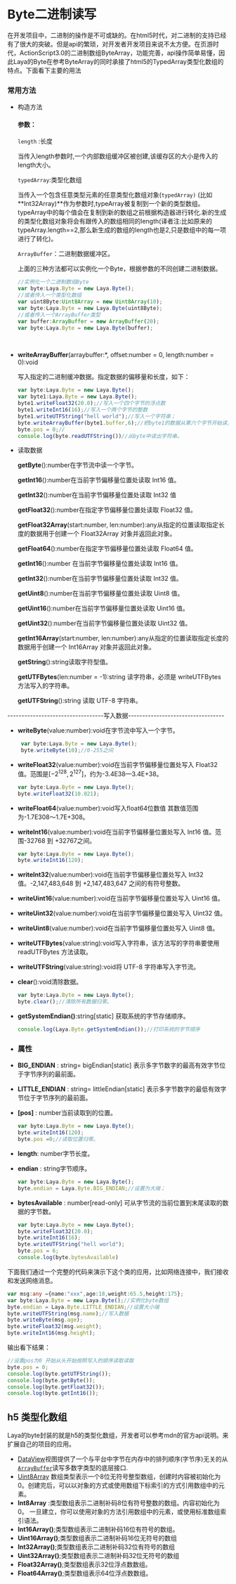 # Byte二进制读写

在开发项目中，二进制的操作是不可或缺的。在html5时代，对二进制的支持已经有了很大的突破。但是api的繁琐，对开发者开发项目来说不太方便。在页游时代，ActionScript3.0的二进制数组ByteArray，功能完善，api操作简单易懂，因此Laya的Byte在参考ByteArray的同时承接了html5的TypedArray类型化数组的特点。下面看下主要的用法

### 常用方法

- 构造方法

  #### 参数：

  `length` :长度

  当传入length参数时,一个内部数组缓冲区被创建,该缓存区的大小是传入的length大小。

  `typedArray`:类型化数组

  当传入一个包含任意类型元素的任意类型化数组对象(`typedArray)` (比如 **Int32Array)**作为参数时,typeArray被复制到一个新的类型数组。typeArray中的每个值会在复制到新的数组之前根据构造器进行转化.新的生成的类型化数组对象将会有跟传入的数组相同的length(译者注:比如原来的typeArray.length==2,那么新生成的数组的length也是2,只是数组中的每一项进行了转化)。

  `ArrayBuffer`：二进制数据缓冲区。

  上面的三种方法都可以实例化一个Byte，根据参数的不同创建二进制数据。

  ```typescript
  //实例化一个二进制数组Byte
  var byte:Laya.Byte = new Laya.Byte();
  //或者传入一个类型化数组
  var uint8Byte:Uint8Array = new Uint8Array(10);
  var byte:Laya.Byte = new Laya.Byte(uint8Byte);
  //或者传入一个ArrayBuffer类型
  var buffer:ArrayBuffer = new ArrayBuffer(20);
  var byte:Laya.Byte = new Laya.Byte(buffer);
  ```

  ​


- **writeArrayBuffer**(arraybuffer:*, offset:number = 0, length:number = 0):void

  写入指定的二进制缓冲数据。指定数据的偏移量和长度，如下：

  ```typescript
  var byte:Laya.Byte = new Laya.Byte();
  var byte1:Laya.Byte = new Laya.Byte();
  byte1.writeFloat32(20.0);//写入一个四个字节的浮点数
  byte1.writeInt16(16);//写入一个两个字节的整数
  byte1.writeUTFString("hell world");//写入一个字符串；
  byte.writeArrayBuffer(byte1.buffer,6);//把byte1的数据从第六个字节开始读入byte中。省略其中的浮点数20.0和整数16
  byte.pos = 0;//
  console.log(byte.readUTFString())//从byte中读出字符串。
  ```

- 读取数据

  **getByte**():number在字节流中读一个字节。

  **getInt16**():number在当前字节偏移量位置处读取 Int16 值。

  **getInt32**():number在当前字节偏移量位置处读取 Int32 值

  **getFloat32**():number在指定字节偏移量位置处读取 Float32 值。

  **getFloat32Array**(start:number, len:number):any从指定的位置读取指定长度的数据用于创建一个 Float32Array 对象并返回此对象。

  **getFloat64**():number在指定字节偏移量位置处读取 Float64 值。

  **getInt16**():number 在当前字节偏移量位置处读取 Int16 值。

  **getInt32**():number在当前字节偏移量位置处读取 Int32 值。

  **getUint8**():number在当前字节偏移量位置处读取 Uint8 值。

  **getUint16**():number在当前字节偏移量位置处读取 Uint16 值。

  **getUint32**():number在当前字节偏移量位置处读取 Uint32 值。

  **getInt16Array**(start:number, len:number):any从指定的位置读取指定长度的数据用于创建一个 Int16Array 对象并返回此对象。

  **getString**():string读取字符型值。

  **getUTFBytes**(len:number = -1):string 读字符串，必须是 writeUTFBytes 方法写入的字符串。

  **getUTFString**():string 读取 UTF-8 字符串。



----------------------------------写入数据----------------------------------

- **writeByte**(value:number):void在字节流中写入一个字节。

  ```typescript
   var byte:Laya.Byte = new Laya.Byte();
   byte.writeByte(10);//0-255之间
  ```

- **writeFloat32**(value:number):void在当前字节偏移量位置处写入 Float32 值。范围是$\left[-2^{128}, 2^{127}\right]$，约为-3.4E38—3.4E+38。

  ```typescript
  var byte:Laya.Byte = new Laya.Byte();
  byte.writeFloat32(10.021);
  ```

- **writeFloat64**(value:number):void写入float64位数值 其数值范围为-1.7E308～1.7E+308。

- **writeInt16**(value:number):void在当前字节偏移量位置处写入 Int16 值。范围-32768 到 +32767之间。

  ```typescript
  var byte:Laya.Byte = new Laya.Byte();
  byte.writeInt16(120);
  ```

- **writeInt32**(value:number):void在当前字节偏移量位置处写入 Int32 值。-2,147,483,648 到 +2,147,483,647 之间的有符号整数。

- **writeUint16**(value:number):void在当前字节偏移量位置处写入 Uint16 值。

- **writeUint32**(value:number):void在当前字节偏移量位置处写入 Uint32 值。

- **writeUint8**(value:number):void在当前字节偏移量位置处写入 Uint8 值。

- **writeUTFBytes**(value:string):void写入字符串，该方法写的字符串要使用 readUTFBytes 方法读取。

- **writeUTFString**(value:string):void将 UTF-8 字符串写入字节流。

- **clear**():void清除数据。

  ```typescript
  var byte:Laya.Byte = new Laya.Byte();
  byte.clear();//清除所有数据归零。
  ```

- **getSystemEndian()**:string[static] 获取系统的字节存储顺序。

  ```typescript
  console.log(Laya.Byte.getSystemEndian());//打印系统的字节顺序
  ```


- ### 属性

- **BIG_ENDIAN** : string= bigEndian[static] 表示多字节数字的最高有效字节位于字节序列的最前面。

- **LITTLE_ENDIAN** : string= littleEndian[static] 表示多字节数字的最低有效字节位于字节序列的最前面。

- **[pos]** : number当前读取到的位置。

  ```typescript
  var byte:Laya.Byte = new Laya.Byte();
  byte.writeInt16(120);
  byte.pos =0;//读取位置归零。
  ```


- **length**: number字节长度。

- **endian** : string字节顺序。

  ```typescript
  var byte:Laya.Byte = new Laya.Byte();
  byte.endian = Laya.Byte.BIG_ENDIAN;//设置为大端；
  ```

- **bytesAvailable** : number[read-only] 可从字节流的当前位置到末尾读取的数据的字节数。

  ```typescript
  var byte:Laya.Byte = new Laya.Byte();
  byte.writeFloat32(20.0);
  byte.writeInt16(16);
  byte.writeUTFString("hell world");
  byte.pos = 6;
  console.log(byte.bytesAvailable)
  ```

下面我们通过一个完整的代码来演示下这个类的应用，比如网络连接中，我们接收和发送网络消息。

```typescript
var msg:any ={name:"xxx",age:18,weight:65.5,height:175};
var byte:Laya.Byte = new Laya.Byte();//实例化byte数组
byte.endian = Laya.Byte.LITTLE_ENDIAN;//设置大小端
byte.writeUTFString(msg.name);//写入数据
byte.writeByte(msg.age);
byte.writeFloat32(msg.weight);
byte.writeInt16(msg.height);
```

输出看下结果：

```typescript
//设置pos为0 开始从头开始按照写入的顺序读取读取
byte.pos = 0;
console.log(byte.getUTFString());
console.log(byte.getByte());
console.log(byte.getFloat32());
console.log(byte.getInt16());
```

## h5 类型化数组

 Laya的byte封装的就是h5的类型化数组，开发者可以参考mdn的官方api说明。来扩展自己的项目的应用。

- [DataView](https://developer.mozilla.org/zh-CN/docs/Web/JavaScript/Reference/Global_Objects/DataView)视图提供了一个与平台中字节在内存中的排列顺序(字节序)无关的从[`ArrayBuffer`](https://developer.mozilla.org/zh-CN/docs/Web/JavaScript/Reference/Global_Objects/ArrayBuffer)读写多数字类型的底层接口.
- [Uint8Array](https://developer.mozilla.org/zh_CN/docs/Web/JavaScript/Reference/Global_Objects/Uint8Array) 数组类型表示一个8位无符号整型数组，创建时内容被初始化为0。创建完后，可以以对象的方式或使用数组下标索引的方式引用数组中的元素。
- **Int8Array** :类型数组表示二进制补码8位有符号整数的数组。内容初始化为0。 一旦建立，你可以使用对象的方法引用数组中的元素，或使用标准数组索引语法。
- **Int16Array()**;类型数组表示二进制补码16位有符号的数组。
- **Uint16Array()**;类型数组表示二进制补码16位无符号的数组
- **Int32Array()**;类型数组表示二进制补码32位有符号的数组
- **Uint32Array()**;类型数组表示二进制补码32位无符号的数组
- **Float32Array()**;类型数组表示32位浮点数数组。
- **Float64Array()**;类型数组表示64位浮点数数组。